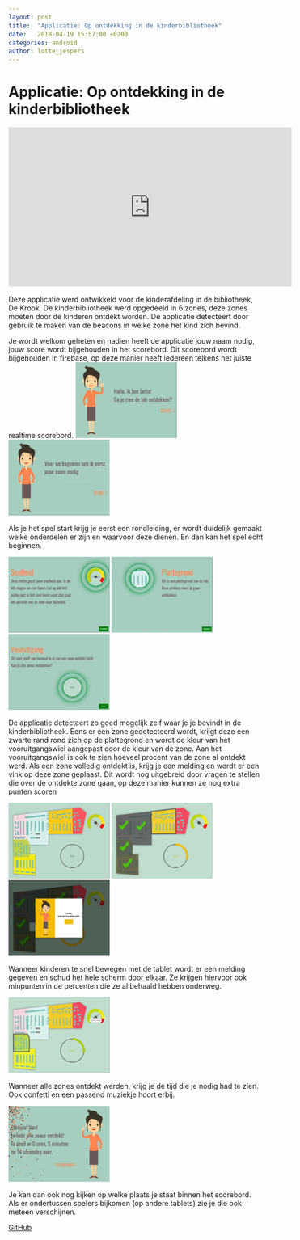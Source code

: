 ```yaml
---
layout: post
title:  "Applicatie: Op ontdekking in de kinderbibliotheek"
date:   2018-04-19 15:57:00 +0200
categories: android
author: lotte_jespers
---
```


# Applicatie: Op ontdekking in de kinderbibliotheek

<iframe width="560" height="315" src="https://www.youtube.com/embed/OTEOj9tQghM" frameborder="0" allow="autoplay; encrypted-media" allowfullscreen></iframe>

Deze applicatie werd ontwikkeld voor de kinderafdeling in de bibliotheek, De Krook. De kinderbibliotheek werd opgedeeld in 6 zones, deze zones moeten door de kinderen ontdekt worden. De applicatie detecteert door gebruik te maken van de beacons in welke zone het kind zich bevind. 

Je wordt welkom geheten en nadien heeft de applicatie jouw naam nodig, jouw score wordt bijgehouden in het scorebord. Dit scorebord wordt bijgehouden in firebase, op deze manier heeft iedereen telkens het juiste realtime scorebord. 
<img  width="200" height="150" src="https://github.com/lab9k/BeaconDocumentatie/blob/gh-pages/images/bibontdekking/hallo.png">
<img width="200" height="150" src="https://github.com/lab9k/BeaconDocumentatie/blob/gh-pages/images/bibontdekking/naam.png">

Als je het spel start krijg je eerst een rondleiding, er wordt duidelijk gemaakt welke onderdelen er zijn en waarvoor deze dienen. En dan kan het spel echt beginnen. 

<img width="200" height="150" src="https://github.com/lab9k/BeaconDocumentatie/blob/gh-pages/images/bibontdekking/snelheidwiel.png">
<img width="200" height="150" src="https://github.com/lab9k/BeaconDocumentatie/blob/gh-pages/images/bibontdekking/plattegrond.png">
<img width="200" height="150" src="https://github.com/lab9k/BeaconDocumentatie/blob/gh-pages/images/bibontdekking/vooruitgang.png">

De applicatie detecteert zo goed mogelijk zelf waar je je bevindt in de kinderbibliotheek. Eens er een zone gedetecteerd wordt, krijgt deze een zwarte rand rond zich op de plattegrond en wordt de kleur van het vooruitgangswiel aangepast door de kleur van de zone. Aan het vooruitgangswiel is ook te zien hoeveel procent van de zone al ontdekt werd. Als een zone volledig ontdekt is, krijg je een melding en wordt er een vink op deze zone geplaast. Dit wordt nog uitgebreid door vragen te stellen die over de ontdekte zone gaan, op deze manier kunnen ze nog extra punten scoren

<img width="200" height="150" src="https://github.com/lab9k/BeaconDocumentatie/blob/gh-pages/images/bibontdekking/speelscherm.png">
<img width="200" height="150" src="https://github.com/lab9k/BeaconDocumentatie/blob/gh-pages/images/bibontdekking/voltooid.png">
<img width="200" height="150" src="https://github.com/lab9k/BeaconDocumentatie/blob/gh-pages/images/bibontdekking/melding.png">

Wanneer kinderen te snel bewegen met de tablet wordt er een melding gegeven en schud het hele scherm door elkaar. Ze krijgen hiervoor ook minpunten in de percenten die ze al behaald hebben onderweg. 

<img width="200" height="150" src="https://github.com/lab9k/BeaconDocumentatie/blob/gh-pages/images/bibontdekking/snelheid.png">

Wanneer alle zones ontdekt werden, krijg je de tijd die je nodig had te zien. Ook confetti en een passend muziekje hoort erbij.

<img width="200" height="150" src="https://github.com/lab9k/BeaconDocumentatie/blob/gh-pages/images/bibontdekking/score.png">

Je kan dan ook nog kijken op welke plaats je staat binnen het scorebord. Als er ondertussen spelers bijkomen (op andere tablets) zie je die ook meteen verschijnen. 

<a target="_blank" href="https://github.com/lab9k/BibZoneOntdekken">GitHub</a><br>

